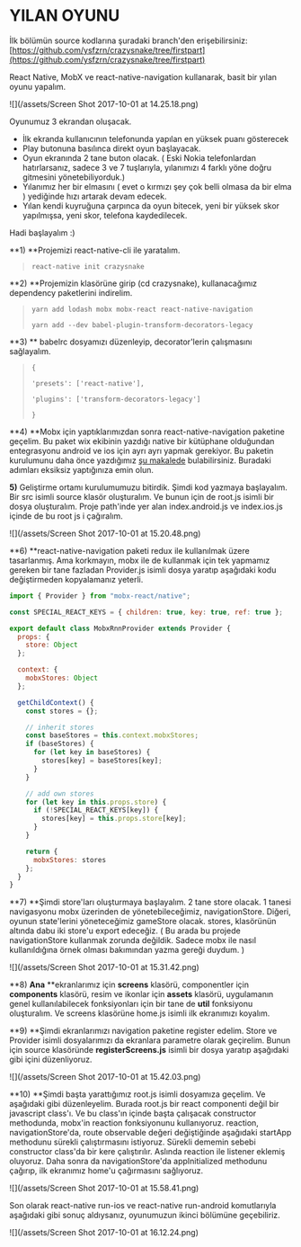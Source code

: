 # YILAN OYUNU 

İlk bölümün source kodlarına şuradaki branch'den erişebilirsiniz:[ ](https://github.com/ysfzrn/crazysnake/tree/firstpart)[https://github.com/ysfzrn/crazysnake/tree/firstpart](https://github.com/ysfzrn/crazysnake/tree/firstpart)

React Native, MobX ve react-native-navigation kullanarak, basit bir yılan oyunu yapalım.

![](/assets/Screen Shot 2017-10-01 at 14.25.18.png)

Oyunumuz 3 ekrandan oluşacak.

* İlk ekranda kullanıcının telefonunda yapılan en yüksek puanı gösterecek
* Play butonuna basılınca direkt oyun başlayacak.
* Oyun ekranında 2 tane buton olacak. \( Eski Nokia telefonlardan hatırlarsanız, sadece 3 ve 7 tuşlarıyla, yılanımızı 4 farklı yöne doğru gitmesini yönetebiliyorduk.\)
* Yılanımız her bir elmasını \( evet o kırmızı şey çok belli olmasa da bir elma \) yediğinde hızı artarak devam edecek.
* Yılan kendi kuyruğuna çarpınca da oyun bitecek, yeni bir yüksek skor yapılmışsa, yeni skor, telefona kaydedilecek.

Hadi başlayalım :\)

**1\) **Projemizi react-native-cli ile yaratalım.

> `react-native init crazysnake`

**2\) **Projemizin klasörüne girip \(cd crazysnake\), kullanacağımız dependency paketlerini indirelim.

> `yarn add lodash mobx mobx-react react-native-navigation`
>
> `yarn add --dev babel-plugin-transform-decorators-legacy`

**3\) ** babelrc dosyamızı düzenleyip, decorator'lerin çalışmasını sağlayalım.

> `{`
>
> `'presets': ['react-native'],`
>
> `'plugins': ['transform-decorators-legacy']`
>
> `}`

**4\) **Mobx için yaptıklarımızdan sonra react-native-navigation paketine geçelim. Bu paket wix ekibinin yazdığı native bir kütüphane olduğundan entegrasyonu android ve ios için ayrı ayrı yapmak gerekiyor. Bu paketin kurulumunu daha önce yazdığımız [şu makalede](https://ysfzrn.gitbooks.io/react-native-turkce/navigation/wixreact-native-navigation.html) bulabilirsiniz. Buradaki adımları eksiksiz yaptığınıza emin olun.

**5\)** Geliştirme ortamı kurulumumuzu bitirdik. Şimdi kod yazmaya başlayalım. Bir src isimli source klasör oluşturalım. Ve bunun için de root.js isimli bir dosya oluşturalım. Proje path'inde yer alan index.android.js ve index.ios.js içinde de bu root js i çağıralım.

![](/assets/Screen Shot 2017-10-01 at 15.20.48.png)

**6\) **react-native-navigation paketi redux ile kullanılmak üzere tasarlanmış. Ama korkmayın, mobx ile de kullanmak için tek yapmamız gereken bir tane fazladan Provider.js isimli dosya yaratıp aşağıdaki kodu değiştirmeden kopyalamanız yeterli.

```js
import { Provider } from "mobx-react/native";

const SPECIAL_REACT_KEYS = { children: true, key: true, ref: true };

export default class MobxRnnProvider extends Provider {
  props: {
    store: Object
  };

  context: {
    mobxStores: Object
  };

  getChildContext() {
    const stores = {};

    // inherit stores
    const baseStores = this.context.mobxStores;
    if (baseStores) {
      for (let key in baseStores) {
        stores[key] = baseStores[key];
      }
    }

    // add own stores
    for (let key in this.props.store) {
      if (!SPECIAL_REACT_KEYS[key]) {
        stores[key] = this.props.store[key];
      }
    }

    return {
      mobxStores: stores
    };
  }
}
```

**7\) **Şimdi store'ları oluşturmaya başlayalım. 2 tane store olacak. 1 tanesi navigasyonu mobx üzerinden de yönetebileceğimiz, navigationStore. Diğeri, oyunun state'lerini yöneteceğimiz gameStore olacak. stores, klasörünün altında dabu iki store'u  export edeceğiz. \( Bu arada bu projede navigationStore kullanmak zorunda değildik. Sadece mobx ile nasıl kullanıldığına örnek olması bakımından yazma gereği duydum. \)

![](/assets/Screen Shot 2017-10-01 at 15.31.42.png)

**8\) **Ana** **ekranlarımız için **screens** klasörü, componentler için **components** klasörü, resim ve ikonlar için **assets** klasörü, uygulamanın genel kullanılabilecek fonksiyonları için bir tane de **util** fonksiyonu oluşturalım. Ve screens klasörüne home.js isimli ilk ekranımızı koyalım.

**9\) **Şimdi ekranlarımızı navigation paketine register edelim. Store ve Provider isimli dosyalarımızı da ekranlara parametre olarak geçirelim. Bunun için source klasöründe **registerScreens.js** isimli bir dosya yaratıp aşağıdaki gibi içini düzenliyoruz.

![](/assets/Screen Shot 2017-10-01 at 15.42.03.png)

**10\) **Şimdi başta yarattığımız root.js isimli dosyamıza geçelim. Ve aşağıdaki gibi düzenleyelim. Burada root.js bir react componenti değil bir javascript class'ı. Ve bu class'ın içinde başta çalışacak constructor methodunda, mobx'in reaction fonksiyonunu kullanıyoruz. reaction, navigationStore'da, route observable değeri değiştiğinde aşağıdaki startApp methodunu sürekli çalıştırmasını istiyoruz. Sürekli dememin sebebi constructor class'da bir kere çalıştırılır. Aslında reaction ile listener eklemiş oluyoruz. Daha sonra da navigationStore'da appInitialized methodunu çağırıp, ilk ekranımız home'u çağırmasını sağlıyoruz.

![](/assets/Screen Shot 2017-10-01 at 15.58.41.png)

Son olarak react-native run-ios ve react-native run-android komutlarıyla aşağıdaki gibi sonuç aldıysanız, oyunumuzun ikinci bölümüne geçebiliriz.

![](/assets/Screen Shot 2017-10-01 at 16.12.24.png)

